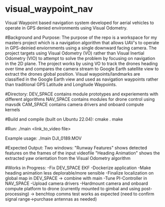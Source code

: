 # visual_waypoint_nav
Visual Waypoint based navigation system developed for aerial vehicles to operate in GPS denied environments using Visual Odometry.

#Background and Purpose:
The purpose of the repo is a workspace for my masters project which is a navigation algorithm that allows UAV's to operate in GPS-deinied enviornments using a single downward facing camera. The project targets using Visual Odometry (VO) rather than Visual Inertial Odometry (VIO) to attempt to solve the problem by focusing on navigation in the 2D plane. The project works by using VO to track the drones heading over time and compares the camera stream to Google Earth satellite view to extract the drones global position. Visual waypoints/landmarks are classified in the Google Earth view and used as navigation waypoints rather than traditional GPS Latitude and Longitude Waypoints. 

#Directory:
DEV_SPACE contains module prototypes and experiements with different algorithms
NAV_SPACE contains modules for drone control using mavsdk 
CAM_SPACE contains camera drivers and onboard compute kernels

#Build and compile (built on Ubuntu 22.04):
cmake .
make

#Run: 
./main <link_to_video file>

Example usage:
./main DJI_0189.MOV

#Expected Output: 
Two windows: 
"Runway Features" shows detected features on the frames of the input videofile
"Heading Animation" shows the extracted yaw orientation from the Visual Odometry algorithm 

#Works in Progress: 
-Fix DEV_SPACE EKF
-Dockerize application
-Make heading animation less deplorable/more sensible
-Finalize localization on global map in DEV_SPACE -> combine with main
-Tune PI-Controller in NAV_SPACE
-Upload camera drivers
-Hardmount camera and onboard compute platform to drone (currently mounted to gimbal and using post-processing) -> benchtop comms test works as expected (need to confirm signal range->purchase antennas as needed)
